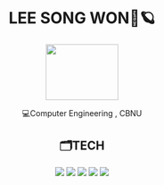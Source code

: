 <div align="center">
 <h1>LEE SONG WON🚀🪐</h2>
 <img src="https://user-images.githubusercontent.com/65889472/166927537-8cf6708e-b26b-4854-a468-a2c4bb76a1ee.gif" width="130" height="100"/>

💻Computer Engineering , CBNU

 <h2>🗂️TECH</h2>
<img src="https://img.shields.io/badge/C/C++-0F2346?style=for-the-badge&logo=c%2B%2B&logoColor=A8B9CC">
<img src="https://img.shields.io/badge/python-0F2346?style=for-the-badge&logo=python&logoColor=3776AB"> 
<img src="https://img.shields.io/badge/html5-0F2346?style=for-the-badge&logo=html5&logoColor=E34F26"> 
<img src="https://img.shields.io/badge/css-0F2346?style=for-the-badge&logo=css3&logoColor=1572B6"> 
<img src="https://img.shields.io/badge/javascript-0F2346?style=for-the-badge&logo=javascript&logoColor=F7DF1E"> 
